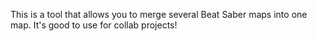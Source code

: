 This is a tool that allows you to merge several Beat Saber maps into one map. It's good to use for collab projects!
